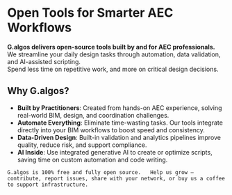 # Open Tools for Smarter AEC Workflows
**G.algos delivers open-source tools built by and for AEC professionals.**  
We streamline your daily design tasks through automation, data validation, and AI-assisted scripting.  
Spend less time on repetitive work, and more on critical design decisions.

## Why G.algos?

- **Built by Practitioners**: Created from hands-on AEC experience, solving real-world BIM, design, and coordination challenges.  
- **Automate Everything**: Eliminate time-wasting tasks. Our tools integrate directly into your BIM workflows to boost speed and consistency.  
- **Data-Driven Design**: Built-in validation and analytics pipelines improve quality, reduce risk, and support compliance.  
- **AI Inside**: Use integrated generative AI to create or optimize scripts, saving time on custom automation and code writing.  
  
  
`G.algos is 100% free and fully open source.  
Help us grow — contribute, report issues, share with your network, or buy us a coffee to support infrastructure.`


